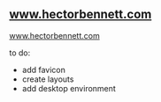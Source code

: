 ## www.hectorbennett.com

www.hectorbennett.com

to do:

 - add favicon
 - create layouts
 - add desktop environment